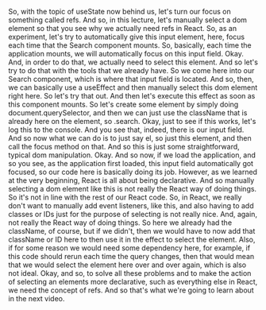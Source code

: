 So, with the topic of useState now behind us,
let's turn our focus on something called refs.
And so, in this lecture, let's manually select a dom element
so that you see why we actually need refs in React.
So, as an experiment,
let's try to automatically give this input element, here,
focus each time that the Search component mounts.
So, basically, each time the application mounts,
we will automatically focus on this input field.
Okay.
And, in order to do that,
we actually need to select this element.
And so let's try to do that
with the tools that we already have.
So we come here into our Search component,
which is where that input field is located.
And so, then, we can basically use a useEffect
and then manually select this dom element right here.
So let's try that out.
And then let's execute this effect
as soon as this component mounts.
So let's create some element
by simply doing document.querySelector,
and then we can just use the className
that is already here on the element,
so .search.
Okay, just to see if this works,
let's log this to the console.
And you see that, indeed, there is our input field.
And so now what we can do is to just say el,
so just this element,
and then call the focus method on that.
And so this is just some straightforward,
typical dom manipulation.
Okay.
And so now, if we load the application,
and so you see, as the application first loaded,
this input field automatically got focused,
so our code here is basically doing its job.
However, as we learned at the very beginning,
React is all about being declarative.
And so manually selecting a dom element like this
is not really the React way of doing things.
So it's not in line with the rest of our React code.
So, in React, we really don't want
to manually add event listeners, like this,
and also having to add classes or IDs
just for the purpose of selecting is not really nice.
And, again, not really the React way of doing things.
So here we already had the className, of course,
but if we didn't,
then we would have to now add that className or ID here
to then use it in the effect to select the element.
Also, if for some reason we would need some dependency here,
for example,
if this code should rerun each time the query changes,
then that would mean
that we would select the element here over and over again,
which is also not ideal.
Okay, and so, to solve all these problems
and to make the action
of selecting an elements more declarative,
such as everything else in React,
we need the concept of refs.
And so that's what we're going to learn about
in the next video.
